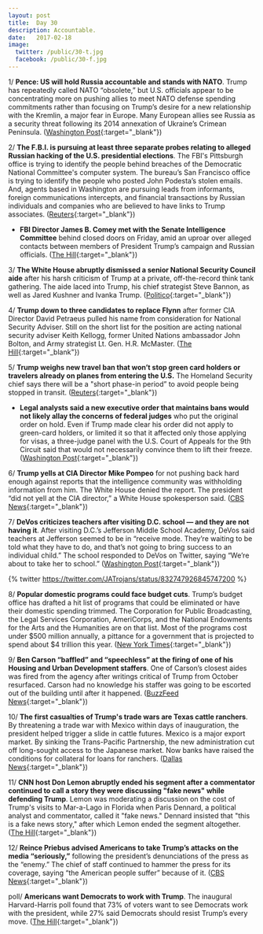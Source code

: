 ```yaml
---
layout: post
title:  Day 30
description: Accountable.
date:   2017-02-18
image:
  twitter: /public/30-t.jpg
  facebook: /public/30-f.jpg
---
```


1/ **Pence: US will hold Russia accountable and stands with NATO**. Trump has repeatedly called NATO “obsolete,” but U.S. officials appear to be concentrating more on pushing allies to meet NATO defense spending commitments rather than focusing on Trump’s desire for a new relationship with the Kremlin, a major fear in Europe. Many European allies see Russia as a security threat following its 2014 annexation of Ukraine’s Crimean Peninsula. ([Washington Post](https://www.washingtonpost.com/world/pence-and-merkel-embrace-nato-but-differ-on-transatlantic-partnership/2017/02/18/909c6a92-f55c-11e6-9fb1-2d8f3fc9c0ed_story.html){:target="_blank"}) 

2/ **The F.B.I. is pursuing at least three separate probes relating to alleged Russian hacking of the U.S. presidential elections**. The FBI's Pittsburgh office is trying to identify the people behind breaches of the Democratic National Committee's computer system. The bureau’s San Francisco office is trying to identify the people who posted John Podesta’s stolen emails. And, agents based in Washington are pursuing leads from informants, foreign communications intercepts, and financial transactions by Russian individuals and companies who are believed to have links to Trump associates. ([Reuters](http://www.reuters.com/article/us-usa-trump-russia-cyber-idUSKBN15X0OE){:target="_blank"}) 

* **FBI Director James B. Comey met with the Senate Intelligence Committee** behind closed doors on Friday, amid an uproar over alleged contacts between members of President Trump’s campaign and Russian officials. ([The Hill](http://www.thehill.com/policy/national-security/320161-comey-meets-with-intel-senators-amidst-russia-uproar){:target="_blank"}) 

3/ **The White House abruptly dismissed a senior National Security Council aide** after his harsh criticism of Trump at a private, off-the-record think tank gathering. The aide laced into Trump, his chief strategist Steve Bannon, as well as Jared Kushner and Ivanka Trump. ([Politico](http://www.politico.com/story/2017/02/white-house-nsc-aide-craig-deare-dismissed-235175){:target="_blank"}) 

4/ **Trump down to three candidates to replace Flynn** after former CIA Director David Petraeus pulled his name from consideration for National Security Adviser. Still on the short list for the position are acting national security adviser Keith Kellogg, former United Nations ambassador John Bolton, and Army strategist Lt. Gen. H.R. McMaster. ([The Hill](http://thehill.com/blogs/blog-briefing-room/news/320206-petraeus-no-longer-being-considered-to-replace-flynn-report){:target="_blank"}) 

5/ **Trump weighs new travel ban that won’t stop green card holders or travelers already on planes from entering the U.S.** The Homeland Security chief says there will be a "short phase-in period” to avoid people being stopped in transit. ([Reuters](http://www.reuters.com/article/us-usa-trump-immigration-idUSKBN15X0O6){:target="_blank"}) 

* **Legal analysts said a new executive order that maintains bans would not likely allay the concerns of federal judges** who put the original order on hold. Even if Trump made clear his order did not apply to green-card holders, or limited it so that it affected only those applying for visas, a three-judge panel with the U.S. Court of Appeals for the 9th Circuit said that would not necessarily convince them to lift their freeze. ([Washington Post](https://www.washingtonpost.com/world/national-security/dhs-secretary-trump-administration-considering-more-streamlined-version-of-travel-ban/2017/02/18/4f8cb56c-f5f6-11e6-b9c9-e83fce42fb61_story.html){:target="_blank"}) 

6/ **Trump yells at CIA Director Mike Pompeo** for not pushing back hard enough against reports that the intelligence community was withholding information from him. The White House denied the report. The president “did not yell at the CIA director,” a White House spokesperson said. ([CBS News](http://www.cbsnews.com/news/trump-yells-at-cia-director-over-reports-intel-officials-are-keeping-information-from-him/){:target="_blank"}) 

7/ **DeVos criticizes teachers after visiting D.C. school — and they are not having it**. After visiting D.C.’s Jefferson Middle School Academy, DeVos said teachers at Jefferson seemed to be in “receive mode. They’re waiting to be told what they have to do, and that’s not going to bring success to an individual child.” The school responded to DeVos on Twitter, saying “We’re about to take her to school.” ([Washington Post](https://www.washingtonpost.com/news/education/wp/2017/02/18/devos-criticized-teachers-at-d-c-school-she-visited-and-they-are-not-having-it/){:target="_blank"}) 

{% twitter https://twitter.com/JATrojans/status/832747926845747200 %} 

8/ **Popular domestic programs could face budget cuts**. Trump’s budget office has drafted a hit list of programs that could be eliminated or have their domestic spending trimmed. The Corporation for Public Broadcasting, the Legal Services Corporation, AmeriCorps, and the National Endowments for the Arts and the Humanities are on that list. Most of the programs cost under $500 million annually, a pittance for a government that is projected to spend about $4 trillion this year. ([New York Times](https://www.nytimes.com/2017/02/17/us/politics/trump-program-eliminations-white-house-budget-office.html){:target="_blank"}) 

9/ **Ben Carson “baffled” and “speechless” at the firing of one of his Housing and Urban Development staffers**. One of Carson’s closest aides was fired from the agency after writings critical of Trump from October resurfaced. Carson had no knowledge his staffer was going to be escorted out of the building until after it happened. ([BuzzFeed News](https://www.buzzfeed.com/darrensands/sources-say-dr-ben-carson-baffled-at-firing-of-hud-staffer){:target="_blank"}) 

10/ **The first casualties of Trump's trade wars are Texas cattle ranchers**.  By threatening a trade war with Mexico within days of inauguration, the president helped trigger a slide in cattle futures. Mexico is a major export market. By sinking the Trans-Pacific Partnership, the new administration cut off long-sought access to the Japanese market. Now banks have raised the conditions for collateral for loans for ranchers. ([Dallas News](http://www.dallasnews.com/opinion/commentary/2017/02/16/first-casualties-trumps-trade-wars-texas-cattle-ranchers){:target="_blank"}) 

11/ **CNN host Don Lemon abruptly ended his segment after a commentator continued to call a story they were discussing "fake news" while defending Trump**. Lemon was moderating a discussion on the cost of Trump's visits to Mar-a-Lago in Florida when Paris Dennard, a political analyst and commentator, called it "fake news." Dennard insisted that "this is a fake news story," after which Lemon ended the segment altogether. ([The Hill](http://thehill.com/blogs/blog-briefing-room/news/320249-cnn-host-abruptly-ends-segment-after-trump-surrogate-makes-fake){:target="_blank"}) 

12/ **Reince Priebus advised Americans to take Trump’s attacks on the media “seriously,”** following the president’s denunciations of the press as the “enemy.” The chief of staff continued to hammer the press for its coverage, saying “the American people suffer” because of it. ([CBS News](http://www.cbsnews.com/news/white-house-chief-of-staff-says-take-trump-seriously-press-is-the-enemy/){:target="_blank"}) 

poll/ **Americans want Democrats to work with Trump**. The inaugural Harvard-Harris poll found that 73% of voters want to see Democrats work with the president, while 27% said Democrats should resist Trump’s every move. ([The Hill](http://thehill.com/homenews/news/320229-poll-americans-want-democrats-to-work-with-trump){:target="_blank"}) 
